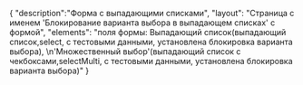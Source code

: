 {
"description":"Форма с выпадающими списками",
"layout": "Страница с именем 'Блокирование варианта выбора в выпадающем списках' с формой",
"elements": "поля формы: Выпадающий список(выпадающий список,select, с тестовыми данными, установлена блокировка варианта выбора), \n'Множественный выбор'(выпадающий список с чекбоксами,selectMulti, с тестовыми данными, установлена блокировка варианта выбора)"
}